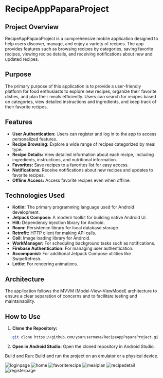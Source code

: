 # RecipeAppPaparaProject

## Project Overview

RecipeAppPaparaProject is a comprehensive mobile application designed to help users discover, manage, and enjoy a variety of recipes. The app provides features such as browsing recipes by categories, saving favorite recipes, viewing recipe details, and receiving notifications about new and updated recipes.

## Purpose

The primary purpose of this application is to provide a user-friendly platform for food enthusiasts to explore new recipes, organize their favorite dishes, and plan their meals efficiently. Users can search for recipes based on categories, view detailed instructions and ingredients, and keep track of their favorite recipes.

## Features

- **User Authentication:** Users can register and log in to the app to access personalized features.
- **Recipe Browsing:** Explore a wide range of recipes categorized by meal type.
- **Recipe Details:** View detailed information about each recipe, including ingredients, instructions, and nutritional information.
- **Favorites:** Save recipes to a favorites list for easy access.
- **Notifications:** Receive notifications about new recipes and updates to favorite recipes.
- **Offline Access:** Access favorite recipes even when offline.

## Technologies Used

- **Kotlin:** The primary programming language used for Android development.
- **Jetpack Compose:** A modern toolkit for building native Android UI.
- **Hilt:** Dependency injection library for Android.
- **Room:** Persistence library for local database storage.
- **Retrofit:** HTTP client for making API calls.
- **Coil:** Image loading library for Android.
- **WorkManager:** For scheduling background tasks such as notifications.
- **Firebase Authentication:** For managing user authentication.
- **Accompanist:** For additional Jetpack Compose utilities like SwipeRefresh.
- **Lottie:** For rendering animations.

## Architecture

The application follows the MVVM (Model-View-ViewModel) architecture to ensure a clear separation of concerns and to facilitate testing and maintainability.

## How to Use

1. **Clone the Repository:**
   ```bash
   git clone https://github.com/yourusername/RecipeAppPaparaProject.git


2. **Open in Android Studio:**
Open the cloned repository in Android Studio.



Build and Run:
Build and run the project on an emulator or a physical device.

![loginpage](https://github.com/emreglknt/PaparaFinalCase/assets/69851748/4352edf4-c9b6-453b-a46e-231c83d47942)
![home](https://github.com/emreglknt/PaparaFinalCase/assets/69851748/94f376f3-5e09-4ca0-a5f7-8a338e18bc4a)
![favoriterecipe](https://github.com/emreglknt/PaparaFinalCase/assets/69851748/72727cb5-6bca-45fe-8b0b-fe78b794205b)
![mealplan](https://github.com/emreglknt/PaparaFinalCase/assets/69851748/015e8e18-e657-4974-b2d8-fac2ff1ebd9e)
![recipedetail](https://github.com/emreglknt/PaparaFinalCase/assets/69851748/0a2d0cfd-722f-412a-8045-8ed297369e9f)
![registerpage](https://github.com/emreglknt/PaparaFinalCase/assets/69851748/9d30dcc2-562b-478d-8bd3-d90e1352bda2)





